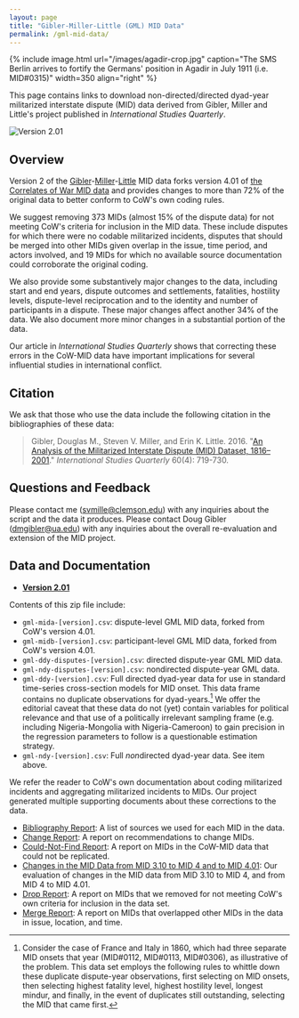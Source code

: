 ```yaml
---
layout: page
title: "Gibler-Miller-Little (GML) MID Data"
permalink: /gml-mid-data/
---
```


{% include image.html url="/images/agadir-crop.jpg" caption="The SMS Berlin arrives to fortify the Germans' position in Agadir in July 1911 (i.e. MID#0315)" width=350 align="right" %}

This page contains links to download non-directed/directed dyad-year militarized interstate dispute (MID) data derived from Gibler, Miller and Little's project published in *International Studies Quarterly*.

![Version 2.01](https://img.shields.io/badge/release-v2.01-blue.svg)

## Overview

Version 2 of the [Gibler](http://dmgibler.people.ua.edu/)-[Miller](http://svmiller.com)-[Little](https://www.erinklittle.com/) MID data forks version 4.01 of [the Correlates of War MID data](http://correlatesofwar.org/data-sets/MIDs) and provides changes to more than 72% of the original data to better conform to CoW's own coding rules. 

We suggest removing 373 MIDs (almost 15% of the dispute data) for not meeting CoW's criteria for inclusion in the MID data. These include disputes for which there were no codable militarized incidents, disputes that should be merged into other MIDs given overlap in the issue, time period, and actors involved, and 19 MIDs for which no available source documentation could corroborate the original coding. 

We also provide some substantively major changes to the data, including start and end years, dispute outcomes and settlements, fatalities, hostility levels, dispute-level reciprocation and to the identity and number of participants in a dispute. These major changes affect another 34% of the data. We also document more minor changes in a substantial portion of the data.

Our article in *International Studies Quarterly* shows that correcting these errors in the CoW-MID data have important implications for several influential studies in international conflict.

## Citation

We ask that those who use the data include the following citation in the bibliographies of these data:

> Gibler, Douglas M., Steven V. Miller, and Erin K. Little. 2016. "[An Analysis of the Militarized
Interstate Dispute (MID) Dataset, 1816–2001](https://academic.oup.com/isq/article-abstract/60/4/719/2918882/An-Analysis-of-the-Militarized-Interstate-Dispute?redirectedFrom=fulltext)." *International Studies Quarterly* 60(4): 719-730.

## Questions and Feedback

Please contact me (svmille@clemson.edu) with any inquiries about the script and the data it produces. Please contact Doug Gibler (dmgibler@ua.edu) with any inquiries about the overall re-evaluation and extension of the MID project.

## Data and Documentation

- [**Version 2.01**](http://bit.ly/gml_mid_201)

Contents of this zip file include:

- `gml-mida-[version].csv`: dispute-level GML MID data, forked from CoW's version 4.01.
- `gml-midb-[version].csv`: participant-level GML MID data, forked from CoW's version 4.01.
- `gml-ddy-disputes-[version].csv`: directed dispute-year GML MID data.
- `gml-ndy-disputes-[version].csv`: nondirected dispute-year GML data.
- `gml-ddy-[version].csv`:  Full directed dyad-year data for use in standard time-series cross-section models for MID onset. This data frame contains no duplicate observations for dyad-years.[^whittling] We offer the editorial caveat that these data do not (yet) contain variables for political relevance and that use of a politically irrelevant sampling frame (e.g. including Nigeria-Mongolia with Nigeria-Cameroon) to gain precision in the regression parameters to follow is a questionable estimation strategy.
- `gml-ndy-[version].csv`: Full *non*directed dyad-year data. See item above.

[^whittling]: Consider the case of France and Italy in 1860, which had three separate MID onsets that year (MID#0112, MID#0113, MID#0306), as illustrative of the problem. This data set employs the following rules to whittle down these duplicate dispute-year observations, first selecting on MID onsets, then selecting highest fatality level, highest hostility level, longest mindur, and finally, in the event of duplicates still outstanding, selecting the MID that came first. 

We refer the reader to CoW's own documentation about coding militarized incidents and aggregating militarized incidents to MIDs. Our project generated multiple supporting documents about these corrections to the data.

- [Bibliography Report](http://dmgibler.people.ua.edu/uploads/1/3/8/5/13858910/bibliography-report.pdf): A list of sources we used for each MID in the data.
- [Change Report](http://dmgibler.people.ua.edu/uploads/1/3/8/5/13858910/change-report.pdf): A report on recommendations to change MIDs.
- [Could-Not-Find Report](http://dmgibler.people.ua.edu/uploads/1/3/8/5/13858910/could-not-find-report.pdf): A report on MIDs in the CoW-MID data that could not be replicated.
- [Changes in the MID Data from MID 3.10 to MID 4 and to MID 4.01](http://dmgibler.people.ua.edu/uploads/1/3/8/5/13858910/mid310-4-401-changes.pdf): Our evaluation of changes in the MID data from MID 3.10 to MID 4, and from MID 4 to MID 4.01.
- [Drop Report](http://dmgibler.people.ua.edu/uploads/1/3/8/5/13858910/drop-report.pdf): A report on MIDs that we removed for not meeting CoW's own criteria for inclusion in the data set.
- [Merge Report](http://dmgibler.people.ua.edu/uploads/1/3/8/5/13858910/merge-report.pdf): A report on MIDs that overlapped other MIDs in the data in issue, location, and time.